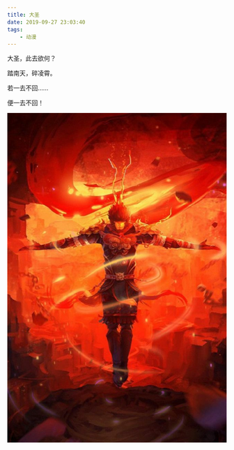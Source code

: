 ```yaml
---
title: 大圣
date: 2019-09-27 23:03:40
tags:
    - 动漫
---
```



大圣，此去欲何？

踏南天，碎凌霄。

若一去不回……

便一去不回！

<img src="/images/king.jpg" title="king" class="full-image" />
